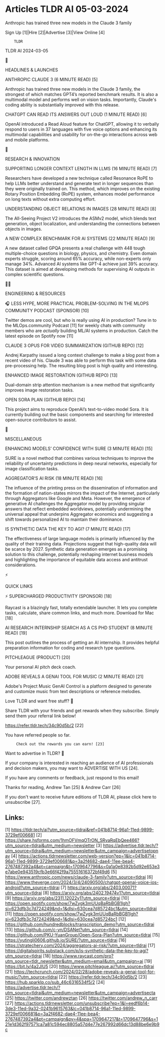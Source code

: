 # Articles TLDR AI 05-03-2024

Anthropic has trained three new models in the Claude 3 family  

Sign Up [1]|Hire [2]|Advertise [3]|View Online [4] 

		TLDR 

TLDR AI 2024-03-05

🚀 

HEADLINES & LAUNCHES

 ANTHROPIC CLAUDE 3 (6 MINUTE READ) [5] 

 Anthropic has trained three new models in the Claude 3 family, the
strongest of which matches GPT4’s reported benchmark results. It is
also a multimodal model and performs well on vision tasks.
Importantly, Claude's coding ability is substantially improved with
this release. 

 CHATGPT CAN READ ITS ANSWERS OUT LOUD (1 MINUTE READ) [6] 

 OpenAI introduced a Read Aloud feature for ChatGPT, allowing it to
verbally respond to users in 37 languages with five voice options and
enhancing its multimodal capabilities and usability for on-the-go
interactions across web and mobile platforms. 

🧠 

RESEARCH & INNOVATION

 SUPPORTING LONGER CONTEXT LENGTH IN LLMS (16 MINUTE READ) [7] 

 Researchers have developed a new technique called Resonance RoPE to
help LLMs better understand and generate text in longer sequences than
they were originally trained on. This method, which improves on the
existing Rotary Position Embedding (RoPE) system, enhances model
performance on long texts without extra computing effort. 

 UNDERSTANDING OBJECT RELATIONS IN IMAGES (28 MINUTE READ) [8] 

 The All-Seeing Project V2 introduces the ASMv2 model, which blends
text generation, object localization, and understanding the
connections between objects in images. 

 A NEW COMPLEX BENCHMARK FOR AI SYSTEMS (22 MINUTE READ) [9] 

 A new dataset called GPQA presents a real challenge with 448 tough
multiple-choice questions in biology, physics, and chemistry. Even
domain experts struggle, scoring around 65% accuracy, while
non-experts only manage 34%. Advanced AI systems like GPT-4 achieve
just 39% accuracy. This dataset is aimed at developing methods for
supervising AI outputs in complex scientific questions. 

🧑‍💻 

ENGINEERING & RESOURCES

 🎧 LESS HYPE, MORE PRACTICAL PROBLEM-SOLVING IN THE MLOPS
COMMUNITY PODCAST (SPONSOR) [10] 

 Twitter demos are cool, but who is really using AI in production?
Tune in to the MLOps.community Podcast [11] for weekly chats with
community members who are _actually_ building ML/AI systems in
production. Catch the latest episode on Spotify now [11] 

 CLAUDE 3 OPUS FOR VIDEO SUMMARIZATION (GITHUB REPO) [12] 

 Andrej Karpathy issued a long context challenge to make a blog post
from a recent video of his. Claude 3 was able to perform this task
with some data pre-processing help. The resulting blog post is high
quality and interesting. 

 ENHANCED IMAGE RESTORATION (GITHUB REPO) [13] 

 Dual-domain strip attention mechanism is a new method that
significantly improves image restoration tasks. 

 OPEN SORA PLAN (GITHUB REPO) [14] 

 This project aims to reproduce OpenAI’s text-to-video model Sora.
It is currently building out the basic components and searching for
interested open-source contributors to assist. 

🎁 

MISCELLANEOUS

 ENHANCING MODELS’ CONFIDENCE WITH SURE (3 MINUTE READ) [15] 

 SURE is a novel method that combines various techniques to improve
the reliability of uncertainty predictions in deep neural networks,
especially for image classification tasks. 

 AGGREGATOR’S AI RISK (18 MINUTE READ) [16] 

 The influence of the printing press on the dissemination of
information and the formation of nation-states mirrors the impact of
the Internet, particularly through Aggregators like Google and Meta.
However, the emergence of generative AI challenges the Aggregator
model by providing singular answers that reflect embedded worldviews,
potentially undermining the universal appeal that underpins Aggregator
economics and suggesting a shift towards personalized AI to maintain
their dominance. 

 IS SYNTHETIC DATA THE KEY TO AGI? (7 MINUTE READ) [17] 

 The effectiveness of large language models is primarily influenced by
the quality of their training data. Projections suggest that
high-quality data will be scarce by 2027. Synthetic data generation
emerges as a promising solution to this challenge, potentially
reshaping internet business models and highlighting the importance of
equitable data access and antitrust considerations. 

⚡ 

QUICK LINKS

 ⚡ SUPERCHARGED PRODUCTIVITY (SPONSOR) [18] 

 Raycast is a blazingly fast, totally extendable launcher. It lets you
complete tasks, calculate, share common links, and much more. Download
for Mac [18] 

 AI RESEARCH INTERNSHIP SEARCH AS A CS PHD STUDENT (8 MINUTE READ)
[19] 

 This post outlines the process of getting an AI internship. It
provides helpful preparation information for coding and research type
questions. 

 PITCHLEAGUE (PRODUCT) [20] 

 Your personal AI pitch deck coach. 

 ADOBE REVEALS A GENAI TOOL FOR MUSIC (2 MINUTE READ) [21] 

 Adobe's Project Music GenAI Control is a platform designed to
generate and customize music from text descriptions or reference
melodies. 

Love TLDR and want free stuff? 🎁

 Share TLDR with your friends and get rewards when they subscribe.
Simply send them your referral link below! 

 https://refer.tldr.tech/34c90d5b/2 [22] 

 You have referred people so far. 

		 Check out the rewards you can earn! [23] 

Want to advertise in TLDR? 📰

 If your company is interested in reaching an audience of AI
professionals and decision makers, you may want to ADVERTISE WITH US
[24]. 

 If you have any comments or feedback, just respond to this email! 

Thanks for reading, 
Andrew Tan [25] & Andrew Carr [26] 

If you don't want to receive future editions of TLDR AI, please click
here to unsubscribe [27]. 

 

Links:
------
[1] https://tldr.tech/ai?utm_source=tldrai&ref=041b8714-96a1-11ed-9899-3729ef006681
[2] https://share.hsforms.com/1hmOFVmqOTrON_SRvaRqEbQee466?utm_source=tldrai&utm_medium=newsletter
[3] https://advertise.tldr.tech/?utm_source=tldrai&utm_medium=newsletter&utm_campaign=advertisetopnav
[4] https://actions.tldrnewsletter.com/web-version?ep=1&lc=041b8714-96a1-11ed-9899-3729ef006681&p=3a2f4682-dae4-11ee-bea4-2767487392a4&pt=campaign&t=1709647796&s=0a1a0e8392b5d92e653e3e7abe0e943519cfb3e66f42f9a75551616372bf49d6
[5] https://www.anthropic.com/news/claude-3-family?utm_source=tldrai
[6] https://www.theverge.com/2024/3/4/24090500/chatgpt-openai-voice-ios-android?utm_source=tldrai
[7] https://arxiv.org/abs/2403.00071?utm_source=tldrai
[8] https://arxiv.org/abs/2402.19474v1?utm_source=tldrai
[9] https://arxiv.org/abs/2311.12022v1?utm_source=tldrai
[10] https://open.spotify.com/show/7wZygk3mUUqBaRbBGB1lgh?si=623dfb3c7d724249&nd=1&dlsi=630cea7d85724bc1&utm_source=tldrai
[11] https://open.spotify.com/show/7wZygk3mUUqBaRbBGB1lgh?si=623dfb3c7d724249&nd=1&dlsi=630cea7d85724bc1
[12] https://github.com/hundredblocks/transcription_demo?utm_source=tldrai
[13] https://github.com/c-yn/DSANet?utm_source=tldrai
[14] https://github.com/PKU-YuanGroup/Open-Sora-Plan?utm_source=tldrai
[15] https://yutingli0606.github.io/SURE/?utm_source=tldrai
[16] https://stratechery.com/2024/aggregators-ai-risk/?utm_source=tldrai
[17] https://digitalspirits.substack.com/p/is-synthetic-data-the-key-to-agi?utm_source=tldrai
[18] https://www.raycast.com/pro?utm_source=tldr_newsletter&utm_medium=email&utm_campaign=ai
[19] https://bit.ly/4a2JlU5
[20] https://www.pitchleague.ai/?utm_source=tldrai
[21] https://techcrunch.com/2024/02/28/adobe-reveals-a-genai-tool-for-music/?utm_source=tldrai
[22] https://refer.tldr.tech/34c90d5b/2
[23] https://hub.sparklp.co/sub_46c6316534f5/2
[24] https://advertise.tldr.tech/?utm_source=tldrai&utm_medium=newsletter&utm_campaign=advertisecta
[25] https://twitter.com/andrewztan
[26] https://twitter.com/andrew_n_carr
[27] https://actions.tldrnewsletter.com/unsubscribe?ep=1&l=eedf6b14-3de3-11ed-9a32-0241b9615763&lc=041b8714-96a1-11ed-9899-3729ef006681&p=3a2f4682-dae4-11ee-bea4-2767487392a4&pt=campaign&pv=4&spa=1709647217&t=1709647796&s=121e1d362f97571ca7a81c594ec8805a57d4e77e267992d66dc13d88be6e9b9c